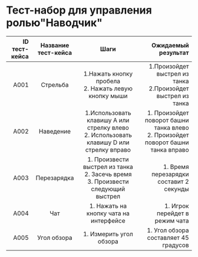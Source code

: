 # **Тест-набор для управления ролью"Наводчик"**

| ID тест-кейса | Название тест-кейса |                                            Шаги                                            |                                                                 Ожидаемый результат |
| ------------: | :-----------------: | :----------------------------------------------------------------------------------------: | ----------------------------------------------------------------------------------: |
|          A001 |      Стрельба       |                   1.Нажать кнопку пробела<br>2. Нажать левую кнопку мыши                   |                      1.Произойдет выстрел из танка<br>2.Произойдет выстрел из танка |
|          A002 |      Наведение      | 1.Использовать клавишу A или стрелку влево<br>2. Использовать клавишу D или стрелку вправо | 1. Произойдет поворот башни танка влево<br>2. Произойдет поворот башни танка вправо |
|          A003 |     Перезарядка     |    1. Произвести выстрел из танка<br>2. Засечь время<br>3. Произвести следующий выстрел    |                                             1. Время перезарядки составит 2 секунды |
|          A004 |         Чат         |                           1. Нажать на кнопку чата на интерфейсе                           |                                                      1. Игрок перейдет в режим чата |
|          A005 |     Угол обзора     |                                  1. Измерить угол обзора                                   |                                               1. Угол обзора составляет 45 градусов |
